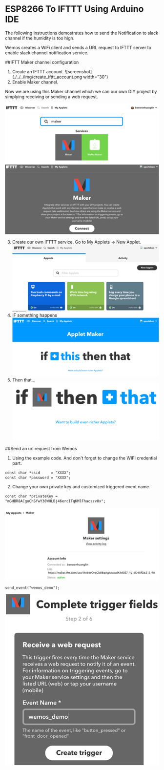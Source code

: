 # ESP8266 To IFTTT Using Arduino IDE

The following instructions demostrates how to send the Notification to slack channel if the humidity is too high.

Wemos creates a WiFi client and sends a URL request to IFTTT server to enable slack channel notification service.

##IFTT Maker channel configuration

1. Create an IFTTT account.
![screenshot](./../../img/create_ifttt_account.png width="30")
2. Enable Maker channel. 
 
 Now we are using this Maker channel which we can our own DIY project by simplying receiving or sending a web request.
 
![screenshot](./../../img/search_maker.png)
![screenshot](./../../img/maker_channel.png)

3. Create our own IFTTT service. Go to My Applets -> New Applet.
![screenshot](./../../img/new_applet.png)
4. IF something happens
![screenshot](./../../img/if_this.png)
5. Then that...
![screenshot](./../../img/then_that.png)

##Send an url request from Wemos

1. Using the example code. And don't forget to change the WIFI credential part.
```
const char *ssid     = "XXXX";
const char *password = "XXXX";

```

2. Change your own private key and customized triggered event name.

```
const char *privateKey = "mGHBR8ACguChSfwY38WHLBj46ercITqKMlFhacszvOx";
```
![screenshot](./../../img/private_key.png)

```
send_event("wemos_demo");
```
![screenshot](./../../img/triggered_event.png)
